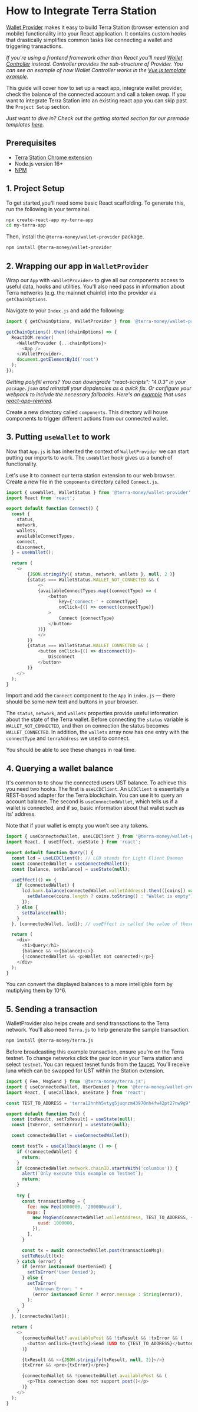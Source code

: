 # How to Integrate Terra Station

[Wallet Provider](https://github.com/terra-money/wallet-provider) makes it easy to build Terra Station (browser extension and mobile) functionality into your React application. It contains custom hooks that drastically simplifies common tasks like connecting a wallet and triggering transactions. 

*If you're using a frontend framework other than React you'll need [Wallet Controller](https://www.npmjs.com/package/@terra-money/wallet-controller) instead. Controller provides the sub-structure of Provider. You can see an example of how Wallet Controller works in the [Vue.js template example](https://githubbox.com/terra-money/wallet-provider/tree/main/templates/vue).* 

This guide will cover how to set up a react app, integrate wallet provider, check the balance of the connected account and call a token swap. If you want to integrate Terra Station into an existing react app you can skip past the `Project Setup` section. 

*Just want to dive in? Check out the getting started section for our premade templates [here](https://github.com/terra-money/wallet-provider/).*
 

## Prerequisites

- [Terra Station Chrome extension](../../learn/terra-station/download/terra-station-extension.md)
- Node.js version 16+
- [NPM](https://www.npmjs.com/)

## 1. Project Setup

To get started,you'll need some basic React scaffolding. To generate this, run the following in your termainal.
```sh
npx create-react-app my-terra-app
cd my-terra-app
```

Then, install the `@terra-money/wallet-provider` package. 

```sh
npm install @terra-money/wallet-provider
```

## 2. Wrapping our app in `WalletProvider`

Wrap our `App` with `<WalletProvider>` to give all our components access to useful data, hooks and utilities. You'll also need pass in information about Terra networks (e.g. the mainnet chainId) into the provider via `getChainOptions`.

Navigate to your `Index.js` and add the following:

```js
import { getChainOptions, WalletProvider } from '@terra-money/wallet-provider';

getChainOptions().then((chainOptions) => {
  ReactDOM.render(
    <WalletProvider {...chainOptions}>
      <App />
    </WalletProvider>,
    document.getElementById('root')
  );
});
```

*Getting polyfill errors? You can downgrade "react-scripts": "4.0.3" in your `package.json` and reinstall your depdencies as a quick fix. Or configure your webpack to include the necessary fallbacks. Here's an [example](https://github.com/terra-money/wallet-provider/blob/main/templates/create-react-app/config-overrides.js) that uses [react-app-rewired](https://www.npmjs.com/package/react-app-rewired).*

Create a new directory called `components`. This directory will house components to trigger different actions from our connected wallet.

## 3. Putting `useWallet` to work

Now that `App.js` is has inherited the context of `WalletProvider` we can start putting our imports to work. The `useWallet` hook gives us a bunch of functionality.

Let's use it to connect our terra station extension to our web browser. Create a new file in the `components` directory called `Connect.js`.

```js
import { useWallet, WalletStatus } from '@terra-money/wallet-provider';
import React from 'react';

export default function Connect() {
  const {
    status,
    network,
    wallets,
    availableConnectTypes,
    connect,
    disconnect,
  } = useWallet();

  return (
    <>
        {JSON.stringify({ status, network, wallets }, null, 2 )} 
        {status === WalletStatus.WALLET_NOT_CONNECTED && (
            <>
            {availableConnectTypes.map((connectType) => (
                <button
                    key={'connect-' + connectType}
                    onClick={() => connect(connectType)}
                >
                    Connect {connectType}
                </button>
            ))}
            </>
        )}
        {status === WalletStatus.WALLET_CONNECTED && (
            <button onClick={() => disconnect()}>
                Disconnect
            </button>
        )}
    </>
  );
}
```
Import and add the `Connect` component to the `App` in `index.js` — there should be some new text and buttons in your browser.

The `status`, `network`, and `wallets` properties provide useful information about the state of the Terra wallet. Before connecting the `status` variable is `WALLET_NOT_CONNECTED`, and then on connection the status becomes `WALLET_CONNECTED`. In addition, the `wallets` array now has one entry with the `connectType` and `terraAddress` we used to connect. 

You should be able to see these changes in real time.

## 4. Querying a wallet balance

It's common to to show the connected users UST balance. To achieve this you need two hooks. The first is `useLCDClient`. An `LCDClient` is essentially a REST-based adapter for the Terra blockchain. You can use it to query an account balance. The second is `useConnectedWallet`, which tells us if a wallet is connected, and if so, basic information about that wallet such as its' address. 

Note that if your wallet is empty you won't see any tokens.

```js
import { useConnectedWallet, useLCDClient } from '@terra-money/wallet-provider';
import React, { useEffect, useState } from 'react';

export default function Query() {
  const lcd = useLCDClient(); // LCD stands for Light Client Daemon
  const connectedWallet = useConnectedWallet();
  const [balance, setBalance] = useState(null);

  useEffect(() => { 
    if (connectedWallet) { 
      lcd.bank.balance(connectedWallet.walletAddress).then(([coins]) => {
        setBalance(coins.length ? coins.toString() : "Wallet is empty");
      });
    } else {
      setBalance(null);
    }
  }, [connectedWallet, lcd]); // useEffect is called the value of these variables change

  return (
    <div>
      <h1>Query</h1>
      {balance && <>{balance}</>}
      {!connectedWallet && <p>Wallet not connected!</p>}
    </div>
  );
}
```

You can convert the displayed balances to a more intelligble form by mutiplying them by 10^6.


## 5. Sending a transaction

WalletProvider also helps create and send transactions to the Terra network. You'll also need `Terra.js` to help generate the sample transaction. 

```sh
npm install @terra-money/terra.js
```

Before broadcasting this example transaction, ensure you're on the Terra testnet. To change networks click the gear icon in your Terra station and select `testnet`. You can request tesnet funds from the [faucet](https://faucet.terra.money/). You'll receive luna which can be swapped for UST within the Station extension. 

```js
import { Fee, MsgSend } from '@terra-money/terra.js';
import { useConnectedWallet, UserDenied } from '@terra-money/wallet-provider';
import React, { useCallback, useState } from 'react';

const TEST_TO_ADDRESS = 'terra12hnhh5vtyg5juqnzm43970nh4fw42pt27nw9g9';

export default function Tx() {
  const [txResult, setTxResult] = useState(null);
  const [txError, setTxError] = useState(null);

  const connectedWallet = useConnectedWallet();

  const testTx = useCallback(async () => {
    if (!connectedWallet) {
      return;
    }
    if (connectedWallet.network.chainID.startsWith('columbus')) {
      alert(`Only execute this example on Testnet`);
      return;
    }
  
    try {
      const transactionMsg = {
        fee: new Fee(1000000, '200000uusd'),
        msgs: [
          new MsgSend(connectedWallet.walletAddress, TEST_TO_ADDRESS, {
            uusd: 1000000,
          }),
        ],
      }

      const tx = await connectedWallet.post(transactionMsg);
      setTxResult(tx);
    } catch (error) {
      if (error instanceof UserDenied) {
        setTxError('User Denied');
      } else {
        setTxError(
          'Unknown Error: ' +
          (error instanceof Error ? error.message : String(error)),
        );
      }
    }
  }, [connectedWallet]);

  return (
    <>
      {connectedWallet?.availablePost && !txResult && !txError && (
        <button onClick={testTx}>Send 1USD to {TEST_TO_ADDRESS}</button>
      )}

      {txResult && <>{JSON.stringify(txResult, null, 2)}</>}
      {txError && <pre>{txError}</pre>}

      {connectedWallet && !connectedWallet.availablePost && (
        <p>This connection does not support post()</p>
      )}
    </>
  );
}
```